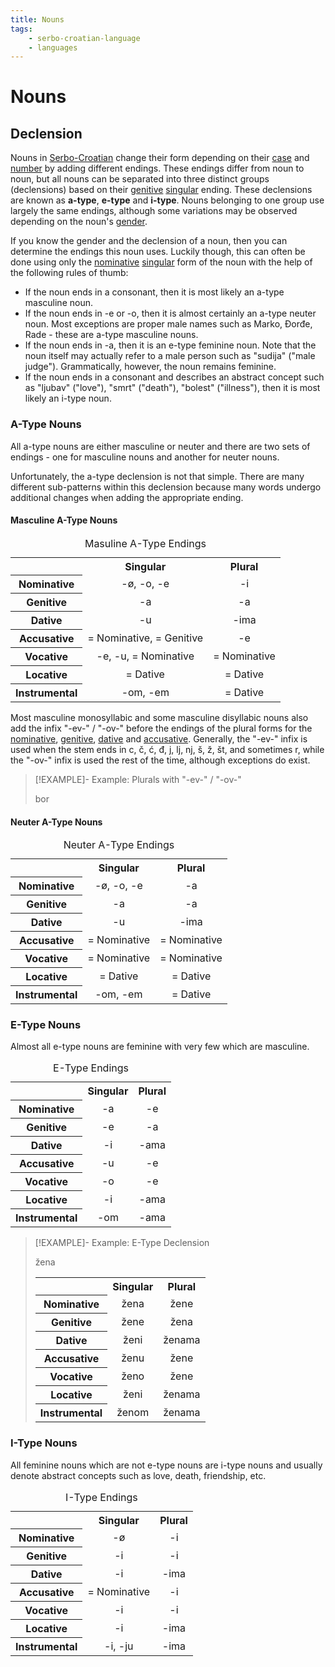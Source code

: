 ```yaml
---
title: Nouns
tags:
    - serbo-croatian-language
    - languages
---
```


# Nouns

## Declension

Nouns in [Serbo-Croatian](index.md) change their form depending on their [case](Syntax.md) and [number](TODO) by adding different endings. These endings differ from noun to noun, but all nouns can be separated into three distinct groups (declensions) based on their [genitive](Syntax.md) [singular](TODO) ending. These declensions are known as **a-type**, **e-type** and **i-type**. Nouns belonging to one group use largely the same endings, although some variations may be observed depending on the noun's [gender](TODO). 

If you know the gender and the declension of a noun, then you can determine the endings this noun uses. Luckily though, this can often be done using only the [nominative](Syntax.md) [singular](TODO) form of the noun with the help of the following rules of thumb:
- If the noun ends in a consonant, then it is most likely an a-type masculine noun.
- If the noun ends in -e or -o, then it is almost certainly an a-type neuter noun. Most exceptions are proper male names such as Marko, Đorđe, Rade - these are a-type masculine nouns.
- If the noun ends in -a, then it is an e-type feminine noun. Note that the noun itself may actually refer to a male person such as "sudija" ("male judge"). Grammatically, however, the noun remains feminine.
- If the noun ends in a consonant and describes an abstract concept such as "ljubav" ("love"), "smrt" ("death"), "bolest" ("illness"), then it is most likely an i-type noun.

### A-Type Nouns

All a-type nouns are either masculine or neuter and there are two sets of endings - one for masculine nouns and another for neuter nouns.

Unfortunately, the a-type declension is not that simple. There are many different sub-patterns within this declension because many words undergo additional changes when adding the appropriate ending.

#### Masculine A-Type Nouns

<table>
<caption>Masuline A-Type Endings</caption>
<tr>
<th style="text-align:center"></th>
<th style="text-align:center">Singular</th>
<th style="text-align:center">Plural</th>
</tr>
<tr>
<th style="text-align:center">Nominative</th>
<td style="text-align:center">-ø, -o, -e</td>
<td style="text-align:center">-i</td>
</tr>
<tr>
<th style="text-align:center">Genitive</th>
<td style="text-align:center">-a</td>
<td style="text-align:center">-a</td>
</tr>
<tr>
<th style="text-align:center">Dative</th>
<td style="text-align:center">-u</td>
<td style="text-align:center">-ima</td>
</tr>
<tr>
<th style="text-align:center">Accusative</th>
<td style="text-align:center">= Nominative, = Genitive</td>
<td style="text-align:center">-e</td>
</tr>
<tr>
<th style="text-align:center">Vocative</th>
<td style="text-align:center">-e, -u, = Nominative</td>
<td style="text-align:center">= Nominative</td>
</tr>
<tr>
<th style="text-align:center">Locative</th>
<td style="text-align:center">= Dative</td>
<td style="text-align:center">= Dative</td>
</tr>
<tr>
<th style="text-align:center">Instrumental</th>
<td style="text-align:center">-om, -em</td>
<td style="text-align:center">= Dative</td>
</tr>
</table>

Most masculine monosyllabic and some masculine disyllabic nouns also add the infix "-ev-" / "-ov-" before the endings of the plural forms for the [nominative](Syntax.md), [genitive](Syntax.md), [dative](Syntax.md) and [accusative](Syntax.md). Generally, the "-ev-" infix is used when the stem ends in c, č, ć, đ, j, lj, nj, š, ž, št, and sometimes r, while the "-ov-" infix is used the rest of the time, although exceptions do exist.

>[!EXAMPLE]- Example: Plurals with "-ev-" / "-ov-"
>
>bor
>
>
>

#### Neuter A-Type Nouns

<table>
<caption>Neuter A-Type Endings</caption>
<tr>
<th style="text-align:center"></th>
<th style="text-align:center">Singular</th>
<th style="text-align:center">Plural</th>
</tr>
<tr>
<th style="text-align:center">Nominative</th>
<td style="text-align:center">-ø, -o, -e</td>
<td style="text-align:center">-a</td>
</tr>
<tr>
<th style="text-align:center">Genitive</th>
<td style="text-align:center">-a</td>
<td style="text-align:center">-a</td>
</tr>
<tr>
<th style="text-align:center">Dative</th>
<td style="text-align:center">-u</td>
<td style="text-align:center">-ima</td>
</tr>
<tr>
<th style="text-align:center">Accusative</th>
<td style="text-align:center">= Nominative</td>
<td style="text-align:center">= Nominative</td>
</tr>
<tr>
<th style="text-align:center">Vocative</th>
<td style="text-align:center">= Nominative</td>
<td style="text-align:center">= Nominative</td>
</tr>
<tr>
<th style="text-align:center">Locative</th>
<td style="text-align:center">= Dative</td>
<td style="text-align:center">= Dative</td>
</tr>
<tr>
<th style="text-align:center">Instrumental</th>
<td style="text-align:center">-om, -em</td>
<td style="text-align:center">= Dative</td>
</tr>
</table>

### E-Type Nouns

Almost all e-type nouns are feminine with very few which are masculine.

<table>
<caption>E-Type Endings</caption>
<tr>
<th style="text-align:center"></th>
<th style="text-align:center">Singular</th>
<th style="text-align:center">Plural</th>
</tr>
<tr>
<th style="text-align:center">Nominative</th>
<td style="text-align:center">-a</td>
<td style="text-align:center">-e</td>
</tr>
<tr>
<th style="text-align:center">Genitive</th>
<td style="text-align:center">-e</td>
<td style="text-align:center">-a</td>
</tr>
<tr>
<th style="text-align:center">Dative</th>
<td style="text-align:center">-i</td>
<td style="text-align:center">-ama</td>
</tr>
<tr>
<th style="text-align:center">Accusative</th>
<td style="text-align:center">-u</td>
<td style="text-align:center">-e</td>
</tr>
<tr>
<th style="text-align:center">Vocative</th>
<td style="text-align:center">-o</td>
<td style="text-align:center">-e</td>
</tr>
<tr>
<th style="text-align:center">Locative</th>
<td style="text-align:center">-i</td>
<td style="text-align:center">-ama</td>
</tr>
<tr>
<th style="text-align:center">Instrumental</th>
<td style="text-align:center">-om</td>
<td style="text-align:center">-ama</td>
</tr>
</table>

>[!EXAMPLE]- Example: E-Type Declension
>
>žena
>
><table>
><tr>
><th style="text-align:center"></th>
><th style="text-align:center">Singular</th>
><th style="text-align:center">Plural</th>
></tr>
><tr>
><th style="text-align:center">Nominative</th>
><td style="text-align:center">žena</td>
><td style="text-align:center">žene</td>
></tr>
><tr>
><th style="text-align:center">Genitive</th>
><td style="text-align:center">žene</td>
><td style="text-align:center">žena</td>
></tr>
><tr>
><th style="text-align:center">Dative</th>
><td style="text-align:center">ženi</td>
><td style="text-align:center">ženama</td>
></tr>
><tr>
><th style="text-align:center">Accusative</th>
><td style="text-align:center">ženu</td>
><td style="text-align:center">žene</td>
></tr>
><tr>
><th style="text-align:center">Vocative</th>
><td style="text-align:center">ženo</td>
><td style="text-align:center">žene</td>
></tr>
><tr>
><th style="text-align:center">Locative</th>
><td style="text-align:center">ženi</td>
><td style="text-align:center">ženama</td>
></tr>
><tr>
><th style="text-align:center">Instrumental</th>
><td style="text-align:center">ženom</td>
><td style="text-align:center">ženama</td>
></tr>
></table>
>

### I-Type Nouns

All feminine nouns which are not e-type nouns are i-type nouns and usually denote abstract concepts such as love, death, friendship, etc.

<table>
<caption>I-Type Endings</caption>
<tr>
<th style="text-align:center"></th>
<th style="text-align:center">Singular</th>
<th style="text-align:center">Plural</th>
</tr>
<tr>
<th style="text-align:center">Nominative</th>
<td style="text-align:center">-ø</td>
<td style="text-align:center">-i</td>
</tr>
<tr>
<th style="text-align:center">Genitive</th>
<td style="text-align:center">-i</td>
<td style="text-align:center">-i</td>
</tr>
<tr>
<th style="text-align:center">Dative</th>
<td style="text-align:center">-i</td>
<td style="text-align:center">-ima</td>
</tr>
<tr>
<th style="text-align:center">Accusative</th>
<td style="text-align:center">= Nominative</td>
<td style="text-align:center">-i</td>
</tr>
<tr>
<th style="text-align:center">Vocative</th>
<td style="text-align:center">-i</td>
<td style="text-align:center">-i</td>
</tr>
<tr>
<th style="text-align:center">Locative</th>
<td style="text-align:center">-i</td>
<td style="text-align:center">-ima</td>
</tr>
<tr>
<th style="text-align:center">Instrumental</th>
<td style="text-align:center">-i, -ju</td>
<td style="text-align:center">-ima</td>
</tr>
</table>